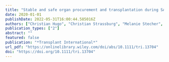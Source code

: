 ```yaml
---
title: "Stable and safe organ procurement and transplantation during SARS-CoV-2 pandemic in Germany"
date: 2020-01-01
publishDate: 2022-05-31T16:00:44.585016Z
authors: ["Christian Hugo", "Christian Strassburg", "Melanie Stecher", "Axel Rahmel"]
publication_types: ["2"]
abstract: ""
featured: false
publication: "*Transplant International*"
url_pdf: "https://onlinelibrary.wiley.com/doi/abs/10.1111/tri.13704"
doi: "https://doi.org/10.1111/tri.13704"
---
```


